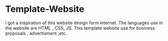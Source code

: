 # Template-Website
I got a inspiration of this website design form internet. The languages use in the website are HTML , CSS, JS. This template website use for business proposals , advertisment ,etc.
